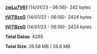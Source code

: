 [**zwLu7V61**](/data/zwLu7V61.txt) (14/01/23 - 06:56)- 242 bytes

[**tViTBzsG**](/data/tViTBzsG.txt) (14/01/23 - 06:56)- 2424 bytes

[**tViTBzsG**](/data/tViTBzsG.txt) (14/01/23 - 06:56)- 2424 bytes

**Total Datas**: 4285

**Total Size**: 26.58 MB / 26.6 MB
